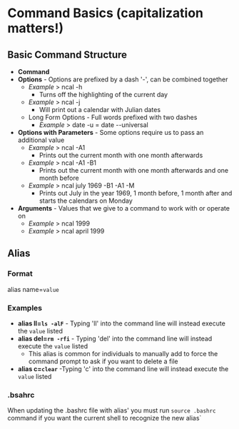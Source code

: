 # Command Basics (capitalization matters!)

## Basic Command Structure

- **Command**
- **Options** - Options are prefixed by a dash '-', can be combined together
	- *Example* >  ncal -h
		- Turns off the highlighting of the current day
	- *Example* > ncal -j
		- Will print out a calendar with Julian dates
	- Long Form Options - Full words prefixed with two dashes
		- *Example* > date -u = date --universal
- **Options with Parameters** - Some options require us to pass an additional value
	- *Example* > ncal -A1
		- Prints out the current month with one month afterwards 
	- *Example* > ncal -A1 -B1
		- Prints out the current month with one month afterwards and one month before
	- *Example* > ncal july 1969 -B1 -A1 -M
		- Prints out July in the year 1969,  1 month before, 1 month after and starts the calendars on Monday
- **Arguments** - Values that we give to a command to work with or operate on
	- *Example* > ncal 1999
	- *Example* > ncal april 1999

## Alias

### Format

alias name=`value`

### Examples

- **alias ll=`ls -alF`** - Typing 'll' into the command line will instead execute the `value` listed
- **alias del=`rm -rfi`** - Typing 'del' into the command line will instead execute the `value` listed
	- This alias is common for individuals to manually add to force the command prompt to ask if you want to delete a file
- **alias c=`clear`** -Typing 'c' into the command line will instead execute the `value` listed

### .bsahrc

When updating the .bashrc file with alias' you must run `source .bashrc` command if you want the current shell to recognize the new alias`